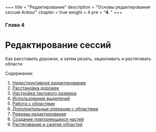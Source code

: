 +++
title = "Редактирование"
description = "Основы редактирования сессий Ardour"
chapter = true
weight = 4
pre = "<b>4. </b>"
+++

### Глава 4
# Редактирование сессий

Как расставить дорожки, а затем резать, зацикливать и растягивать области

Содержание:

1. [Недеструктивное редактирование](non-destructive-editing/)
2. [Расстановка дорожек](arranging-tracks/)
3. [Настройка тактового размера](setting-up-time-signature/)
4. [Использование выделений](using-ranges/)
5. [Работа с областями](working-with-regions/)
6. [Дополнительные операции с областями](further-region-operations/)
7. [Режимы редактирования](changing-edit-modes/)
8. [Создание повторяющихся частей](creating-looped-sections/)
9. [Растягивание и сжатие областей](stretching-shrinking-regions/)